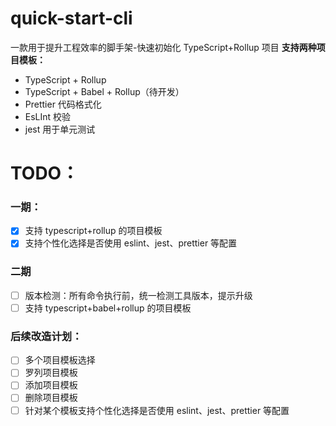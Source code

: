 # quick-start-cli

一款用于提升工程效率的脚手架-快速初始化 TypeScript+Rollup 项目
**支持两种项目模板：**

-   TypeScript + Rollup
-   TypeScript + Babel + Rollup（待开发）
-   Prettier 代码格式化
-   EsLInt 校验
-   jest 用于单元测试

# TODO：

### 一期：

-   [x] 支持 typescript+rollup 的项目模板
-   [x] 支持个性化选择是否使用 eslint、jest、prettier 等配置

### 二期

-   [ ] 版本检测：所有命令执行前，统一检测工具版本，提示升级
-   [ ] 支持 typescript+babel+rollup 的项目模板

### 后续改造计划：

-   [ ] 多个项目模板选择
-   [ ] 罗列项目模板
-   [ ] 添加项目模板
-   [ ] 删除项目模板
-   [ ] 针对某个模板支持个性化选择是否使用 eslint、jest、prettier 等配置
